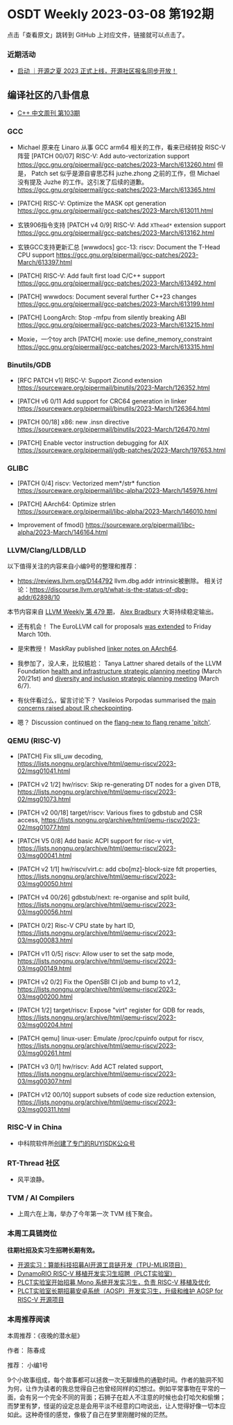 # OSDT Weekly 2023-03-08 第192期

点击「查看原文」跳转到 GitHub 上对应文件，链接就可以点击了。

### 近期活动

- [启动 ｜开源之夏 2023 正式上线，开源社区报名同步开放！](https://mp.weixin.qq.com/s/tS9cOSgwxFr7gW5R-FtSDQ)

## 编译社区的八卦信息

- [C++ 中文周刊 第103期](https://mp.weixin.qq.com/s/m7Z3kgfy7qooN06W4OGsvw)

### GCC

- Michael 原来在 Linaro 从事 GCC arm64 相关的工作，看来已经转投 RISC-V 阵营
  [PATCH 00/07] RISC-V: Add auto-vectorization support
  https://gcc.gnu.org/pipermail/gcc-patches/2023-March/613260.html
  但是， Patch set 似乎是源自睿思芯科 juzhe.zhong 之前的工作，但 Michael 没有提及 Juzhe 的工作。这引发了后续的道歉。
  https://gcc.gnu.org/pipermail/gcc-patches/2023-March/613365.html

- [PATCH] RISC-V: Optimize the MASK opt generation
  https://gcc.gnu.org/pipermail/gcc-patches/2023-March/613011.html

- 玄铁906指令支持 [PATCH v4 0/9] RISC-V: Add `XThead*` extension support
  https://gcc.gnu.org/pipermail/gcc-patches/2023-March/613162.html

- 玄铁GCC支持更新汇总
  [wwwdocs] gcc-13: riscv: Document the T-Head CPU support
  https://gcc.gnu.org/pipermail/gcc-patches/2023-March/613397.html

- [PATCH] RISC-V: Add fault first load C/C++ support
  https://gcc.gnu.org/pipermail/gcc-patches/2023-March/613492.html

- [PATCH] wwwdocs: Document several further C++23 changes
  https://gcc.gnu.org/pipermail/gcc-patches/2023-March/613199.html

- [PATCH] LoongArch: Stop -mfpu from silently breaking ABI
  https://gcc.gnu.org/pipermail/gcc-patches/2023-March/613215.html

- Moxie，一个toy arch
  [PATCH] moxie: use define_memory_constraint
  https://gcc.gnu.org/pipermail/gcc-patches/2023-March/613315.html

### Binutils/GDB

- [RFC PATCH v1] RISC-V: Support Zicond extension
  https://sourceware.org/pipermail/binutils/2023-March/126352.html

- [PATCH v6 0/11 Add support for CRC64 generation in linker
  https://sourceware.org/pipermail/binutils/2023-March/126364.html

- [PATCH 00/18] x86: new .insn directive
  https://sourceware.org/pipermail/binutils/2023-March/126470.html

- [PATCH] Enable vector instruction debugging for AIX
  https://sourceware.org/pipermail/gdb-patches/2023-March/197653.html

### GLIBC

- [PATCH 0/4] riscv: Vectorized mem*/str* function
  https://sourceware.org/pipermail/libc-alpha/2023-March/145976.html

- [PATCH] AArch64: Optimize strlen
  https://sourceware.org/pipermail/libc-alpha/2023-March/146010.html

- Improvement of fmod()
  https://sourceware.org/pipermail/libc-alpha/2023-March/146164.html

### LLVM/Clang/LLDB/LLD


以下值得关注的内容来自小编9号的整理和推荐：

- https://reviews.llvm.org/D144792
  llvm.dbg.addr intrinsic被删除。
  相关讨论：https://discourse.llvm.org/t/what-is-the-status-of-dbg-addr/62898/10

本节内容来自 [LLVM Weekly 第 479 期](http://llvmweekly.org/issue/479)，
[Alex Bradbury](https://www.linkedin.com/in/alex-bradbury/) 大哥持续稳定输出。

* 还有机会！ The EuroLLVM call for proposals [was
extended](https://discourse.llvm.org/t/2023-eurollvm-call-for-proposals/67928/3)
to Friday March 10th.

* 是宋教授！ MaskRay published [linker notes on
AArch64](https://maskray.me/blog/2023-03-05-linker-notes-on-aarch64).


* 我参加了，没人来，比较尴尬： Tanya Lattner shared details of the LLVM Foundation [health and
  infrastructure strategic planning
  meeting](https://discourse.llvm.org/t/community-health-infrastructure-strategic-planning-march-20-21/68796)
  (March 20/21st) and [diversity and inclusion strategic planning
  meeting](https://discourse.llvm.org/t/diversity-inclusion-strategic-planning-march-6-7/68794)
  (March 6/7).

* 有伙伴看过么，留言讨论下？ Vasileios Porpodas summarised the [main concerns raised about IR
  checkpointing](https://discourse.llvm.org/t/rfc-lightweight-llvm-ir-checkpointing/68446/41).

* 嗯？ Discussion continued on the [flang-new to flang rename
  'pitch'](https://discourse.llvm.org/t/pitch-rename-flang-new-to-flang/68665).


### QEMU (RISC-V)

- [PATCH] Fix slli_uw decoding,
  https://lists.nongnu.org/archive/html/qemu-riscv/2023-02/msg01041.html

- [PATCH v2 1/2] hw/riscv: Skip re-generating DT nodes for a given DTB,
  https://lists.nongnu.org/archive/html/qemu-riscv/2023-02/msg01073.html

- [PATCH v2 00/18] target/riscv: Various fixes to gdbstub and CSR access,
  https://lists.nongnu.org/archive/html/qemu-riscv/2023-02/msg01077.html

- [PATCH V5 0/8] Add basic ACPI support for risc-v virt,
  https://lists.nongnu.org/archive/html/qemu-riscv/2023-03/msg00041.html

- [PATCH v2 1/1] hw/riscv/virt.c: add cbo[mz]-block-size fdt properties,
  https://lists.nongnu.org/archive/html/qemu-riscv/2023-03/msg00050.html

- [PATCH v4 00/26] gdbstub/next: re-organise and split build,
  https://lists.nongnu.org/archive/html/qemu-riscv/2023-03/msg00056.html

- [PATCH 0/2] Risc-V CPU state by hart ID,
  https://lists.nongnu.org/archive/html/qemu-riscv/2023-03/msg00083.html

- [PATCH v11 0/5] riscv: Allow user to set the satp mode,
  https://lists.nongnu.org/archive/html/qemu-riscv/2023-03/msg00149.html

- [PATCH v2 0/2] Fix the OpenSBI CI job and bump to v1.2,
  https://lists.nongnu.org/archive/html/qemu-riscv/2023-03/msg00200.html

- [PATCH 1/2] target/riscv: Expose "virt" register for GDB for reads,
  https://lists.nongnu.org/archive/html/qemu-riscv/2023-03/msg00204.html

- [PATCH qemu] linux-user: Emulate /proc/cpuinfo output for riscv,
  https://lists.nongnu.org/archive/html/qemu-riscv/2023-03/msg00261.html

- [PATCH v3 0/1] hw/riscv: Add ACT related support,
  https://lists.nongnu.org/archive/html/qemu-riscv/2023-03/msg00307.html

- [PATCH v12 00/10] support subsets of code size reduction extension,
  https://lists.nongnu.org/archive/html/qemu-riscv/2023-03/msg00311.html

### RISC-V in China

- 中科院软件所[创建了专门的RUYISDK公众号](https://mp.weixin.qq.com/s/faTzujNI6fxNy4JUx92QHw)

### RT-Thread 社区

- 风平浪静。

### TVM / AI Compilers

- 上周六在上海，举办了今年第一次 TVM 线下聚会。

### 本周工具链岗位

**往期社招及实习生招聘长期有效。**

- [开源实习：算能科技招募AI开源工具链开发（TPU-MLIR项目）](https://mp.weixin.qq.com/s/IBJh0ip4k11PzIMZecsWSw)
- [DynamoRIO RISC-V 移植开发实习生招聘（PLCT实验室）](https://mp.weixin.qq.com/s/J_5TjT6DOqeOXJXQI5VQxw)
- [PLCT实验室开始招募 Mono 系统开发实习生，负责 RISC-V 移植及优化](https://mp.weixin.qq.com/s/whEW7Hay1jIP1tBzIPay1A)
- [PLCT实验室长期招募安卓系统（AOSP）开发实习生，升级和维护 AOSP for RISC-V 开源项目](https://mp.weixin.qq.com/s/dJP2cEB1nex2inR5c-cJog)


### 本周推荐阅读

本周推荐：《夜晚的潜水艇》

作者： 陈春成

推荐： 小编1号

9个小故事组成，每个故事都可以拯救一次无聊燥热的通勤时间。作者的脑洞不知为何，让作为读者的我总觉得自己也曾经同样的幻想过。例如平常事物在平常的一面，会有另一个完全不同的背面；石狮子在趁人不注意的时候也会打哈欠和偷懒；而梦里有梦，怪诞的设定总是会用平淡不经意的口吻说出，让人觉得好像一切本应如此。这种奇怪的感觉，像极了自己在梦里刚醒时候的茫然。


